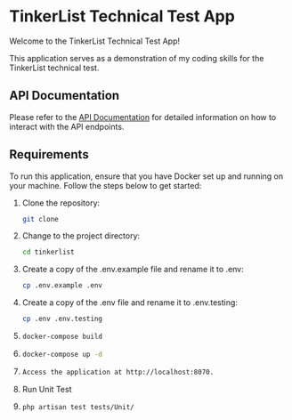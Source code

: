 # TinkerList Technical Test App

Welcome to the TinkerList Technical Test App!

This application serves as a demonstration of my coding skills for the TinkerList technical test.

## API Documentation

Please refer to the [API Documentation](https://documenter.getpostman.com/view/21608971/2s93m32Nkz) for detailed information on how to interact with the API endpoints.

## Requirements

To run this application, ensure that you have Docker set up and running on your machine. Follow the steps below to get started:

1. Clone the repository:

   ```bash
   git clone 
2. Change to the project directory:
   ```bash 
   cd tinkerlist
3. Create a copy of the .env.example file and rename it to .env:
   ```bash 
   cp .env.example .env
4. Create a copy of the .env file and rename it to .env.testing:
   ```bash 
   cp .env .env.testing
5. ```bash 
   docker-compose build
6. ```bash 
   docker-compose up -d
7. ```bash 
   Access the application at http://localhost:8070.
8. Run Unit Test
9. ```bash
   php artisan test tests/Unit/
